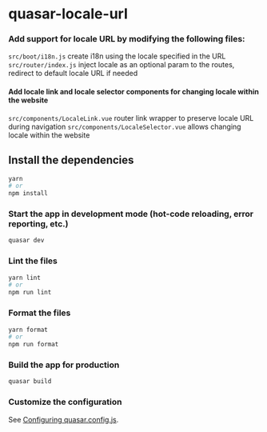 # quasar-locale-url

### Add support for locale URL by modifying the following files:
`src/boot/i18n.js` create i18n using the locale specified in the URL
`src/router/index.js` inject locale as an optional param to the routes, redirect to default locale URL if needed
#### Add locale link and locale selector components for changing locale within the website
`src/components/LocaleLink.vue` router link wrapper to preserve locale URL during navigation
`src/components/LocaleSelector.vue` allows changing locale within the website

## Install the dependencies
```bash
yarn
# or
npm install
```

### Start the app in development mode (hot-code reloading, error reporting, etc.)
```bash
quasar dev
```


### Lint the files
```bash
yarn lint
# or
npm run lint
```


### Format the files
```bash
yarn format
# or
npm run format
```



### Build the app for production
```bash
quasar build
```

### Customize the configuration
See [Configuring quasar.config.js](https://v2.quasar.dev/quasar-cli-webpack/quasar-config-js).
